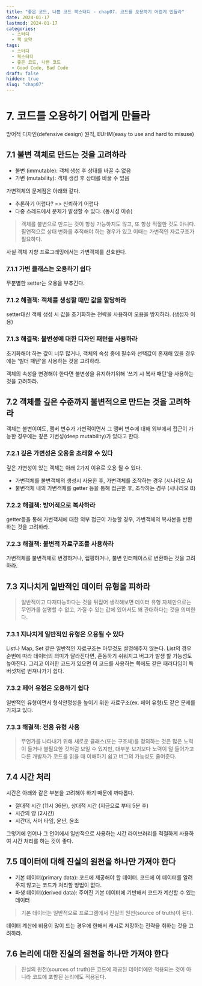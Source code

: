 ```yaml
---
title: "좋은 코드, 나쁜 코드 북스터디 - chap07. 코드를 오용하기 어렵게 만들라"
date: 2024-01-17
lastmod: 2024-01-17
categories:
  - 스터디
  - 책 요약
tags:
  - 스터디
  - 북스터디
  - 좋은 코드, 나쁜 코드
  - Good Code, Bad Code
draft: false
hidden: true
slug: "chap07"
---
```


# 7. 코드를 오용하기 어렵게 만들라

방어적 디자인(defensive design) 원칙, EUHM(easy to use and hard to misuse)

## 7.1 불변 객체로 만드는 것을 고려하라

- 불변 (immutable): 객체 생성 후 상태를 바꿀 수 없음
- 가변 (mutability): 객체 생성 후 상태를 바꿀 수 있음

가변객체의 문제점은 아래와 같다.
- 추론하기 어렵다? => 신뢰하기 어렵다
- 다중 스레드에서 문제가 발생할 수 있다. (동시성 이슈)

> 객체를 불변으로 만드는 것이 항상 가능하지도 않고, 또 항상 적절한 것도 아니다. 필연적으로 상태
변화를 추적해야 하는 경우가 있고 이때는 가변적인 자료구조가 필요하다.

사실 객체 지향 프로그래밍에서는 가변객체를 선호한다.

### 7.1.1 가변 클래스는 오용하기 쉽다

무분별한 setter는 오용을 부추긴다.

### 7.1.2 해결책: 객체를 생성할 때만 값을 할당하라

setter대신 객체 생성 시 값을 초기화하는 전략을 사용하여 오용을 방지하라. (생성자 이용)

### 7.1.3 해결책: 불변성에 대한 디자인 패턴을 사용하라

초기화해야 하는 값이 너무 많거나, 객체의 속성 중에 필수와 선택값이 혼재해 있을 경우에는 '빌더 패턴'을 사용하는 것을 고려하라.

객체의 속성을 변경해야 한다면 불변성을 유지하기위해 '쓰기 시 복사 패턴'을 사용하는 것을 고려하라.

## 7.2 객체를 깊은 수준까지 불변적으로 만드는 것을 고려하라

객체는 불변이여도, 맴버 변수가 가변적이면서 그 맴버 변수에 대해 외부에서 접근이 가능한 경우에는 깊은 가변성(deep mutability)가 있다고 한다.

### 7.2.1 깊은 가변성은 오용을 초래할 수 있다

깊은 가변성이 있는 객체는 아래 2가지 이유로 오용 될 수 있다.
- 가변객체를 불변객체의 생성시 사용한 후, 가변객체를 조작하는 경우 (시나리오 A)
- 불변객체 내의 가변객체를 getter 등을 통해 접근한 후, 조작하는 경우 (시나리오 B)

### 7.2.2 해결책: 방어적으로 복사하라

getter등을 통해 가변객체에 대한 외부 접근이 가능할 경우, 가변객체의 복사본을 반환하는 것을 고려하라.

### 7.2.3 해결책: 불변적 자료구조를 사용하라

가변객체를 불변객체로 변경하거나, 랩핑하거나, 불변 인터페이스로 변환하는 것을 고려하라.

## 7.3 지나치게 일반적인 데이터 유형을 피하라

> 일반적이고 다재다능하다는 것을 뒤집어 생각해보면 데이터 유형 자체만으로는 무언가를 설명할 수 없고, 가질 수 있는 값에 있어서도 꽤 관대하다는 것을 의미한다.

### 7.3.1 지나치게 일반적인 유형은 오용될 수 있다

List나 Map, Set 같은 일반적인 자료구조는 아무것도 설명해주지 않는다.
List의 경우 순번에 따라 데이터의 의미가 달라진다면, 혼동하기 쉬워지고 버그가 발생 할 가능성도 높아진다.
그리고 이러한 코드가 있으면 이 코드를 사용하는 쪽에도 같은 패러다임이 독버섯처럼 번져나가기 쉽다.

### 7.3.2 페어 유형은 오용하기 쉽다

일반적인 유형이면서 형식안정성을 높이기 위한 자료구조(ex. 페어 유형)도 같은 문제를 가지고 있다.

### 7.3.3 해결책: 전용 유형 사용

> 무언가를 나타내기 위해 새로운 클래스(또는 구조체)를 정의하는 것은 많은 노력이 들거나 불필요한 것처럼 보일 수 있지만, 대부분 보기보다 노력이 덜 들어가고 다른 개발자가 코드를 읽을 때 이해하기 쉽고 버그의 가능성도 줄여준다.

## 7.4 시간 처리

시간은 아래와 같은 부분을 고려해야 하기 때문에 까다롭다.
- 절대적 시간 (11시 36분), 상대적 시간 (지금으로 부터 5분 후)
- 시간의 양 (2시간)
- 시간대, 서머 타임, 윤년, 윤초

그렇기에 언어나 그 언어에서 일반적으로 사용하는 시간 라이브러리를 적절하게 사용하여 시간 처리를 하는 것이 좋다.

## 7.5 데이터에 대해 진실의 원천을 하나만 가져야 한다

- 기본 데이터(primary data): 코드에 제공해야 할 데이터. 코드에 이 데이터를 알려주지 않고는 코드가 처리할 방법이 없다.
- 파생 데이터(derived data): 주어진 기본 데이터에 기반해서 코드가 계산할 수 있는 데이터

> 기본 데이터는 일반적으로 프로그램에서 진실의 원천(source of truth)이 된다.

데이터 계산에 비용이 많이 드는 경우에 한해서 캐시로 저장하는 전략을 취하는 것을 고려하라.

## 7.6 논리에 대한 진실의 원천을 하나만 가져야 한다

> 진실의 원천(sources of truth)은 코드에 제공된 데이터에만 적용되는 것이 아니라 코드에 포함된 논리에도 적용된다.
